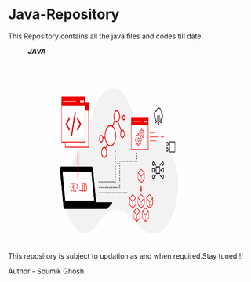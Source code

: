 # Java-Repository
This Repository contains all the java files and codes till date.
 <figure>
  <figcaption><b><i>JAVA</i></b></figcaption><br>
   <br>
  <img src="images/All%20things%20Java%20graphic@2x.png" height="350" width="350" >
</figure>

This repository is subject to updation as and when required.Stay tuned !!

Author - Soumik Ghosh.
